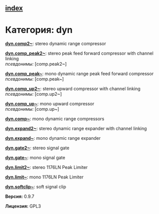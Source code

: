 [index](index.html) 
---

# Категория: dyn




[**dyn.comp2~**](dyn.comp2~.html): stereo dynamic range compressor 

[**dyn.comp_peak2~**](dyn.comp_peak2~.html): stereo peak feed forward compressor with channel linking <br>
_псевдонимы:_ \[comp.peak2~\]


[**dyn.comp_peak~**](dyn.comp_peak~.html): mono dynamic range peak feed forward compressor <br>
_псевдонимы:_ \[comp.peak~\]


[**dyn.comp_up2~**](dyn.comp_up2~.html): stereo upward compressor with channel linking <br>
_псевдонимы:_ \[comp.up2~\]


[**dyn.comp_up~**](dyn.comp_up~.html): mono upward compressor <br>
_псевдонимы:_ \[comp.up~\]


[**dyn.comp~**](dyn.comp~.html): mono dynamic range compressors 

[**dyn.expand2~**](dyn.expand2~.html): stereo dynamic range expander with channel linking 

[**dyn.expand~**](dyn.expand~.html): mono dynamic range expander 

[**dyn.gate2~**](dyn.gate2~.html): stereo signal gate 

[**dyn.gate~**](dyn.gate~.html): mono signal gate 

[**dyn.limit2~**](dyn.limit2~.html): stereo 1176LN Peak Limiter 

[**dyn.limit~**](dyn.limit~.html): mono 1176LN Peak Limiter 

[**dyn.softclip~**](dyn.softclip~.html): soft signal clip 


**Версия:** 0.9.7

**Лицензия:** GPL3
